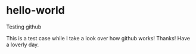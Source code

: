 # hello-world
Testing github

This is a test case while I take a look over how github works! Thanks! Have a loverly day.
